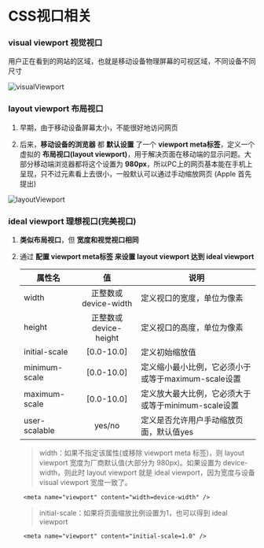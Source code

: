 # CSS视口相关

### visual viewport 视觉视口

用户正在看到的网站的区域，也就是移动设备物理屏幕的可视区域，不同设备不同尺寸

![visualViewport](/images/visualViewport.png)

### layout viewport 布局视口

1. 早期，由于移动设备屏幕太小，不能很好地访问网页

2. 后来，**移动设备的浏览器** 都 **默认设置** 了一个 **viewport meta标签**，定义一个虚拟的 **布局视口(layout viewport)**，用于解决页面在移动端的显示问题。大部分移动端浏览器都将这个设置为 **980px**，所以PC上的网页基本能在手机上呈现，只不过元素看上去很小，一般默认可以通过手动缩放网页 (Apple 首先提出)

![layoutViewport](/images/layoutViewport.png)

### ideal viewport 理想视口(完美视口)

1. **类似布局视口**，但 **宽度和视觉视口相同**

2. 通过 **配置 viewport meta标签 来设置 layout viewport 达到 ideal viewport**

    属性名|值|说明
    --|:--:|--
    width|正整数或device-width|定义视口的宽度，单位为像素
    height|正整数或device-height|定义视口的高度，单位为像素
    initial-scale|[0.0-10.0]|定义初始缩放值
    minimum-scale|[0.0-10.0]|定义缩小最小比例，它必须小于或等于maximum-scale设置
    maximum-scale|[0.0-10.0]|定义放大最大比例，它必须大于或等于minimum-scale设置
    user-scalable|yes/no|定义是否允许用户手动缩放页面，默认值yes

    > width：如果不指定该属性(或移除 viewport meta 标签)，则 layout viewport 宽度为厂商默认值(大部分为 980px)。如果设置为 device-width，则此时 layout viewport 就是 ideal viewport，因为宽度与设备 visual viewport 宽度一致了。

        <meta name="viewport" content="width=device-width" />

    > initial-scale：如果将页面缩放比例设置为1，也可以得到 ideal viewport

        <meta name="viewport" content="initial-scale=1.0" />